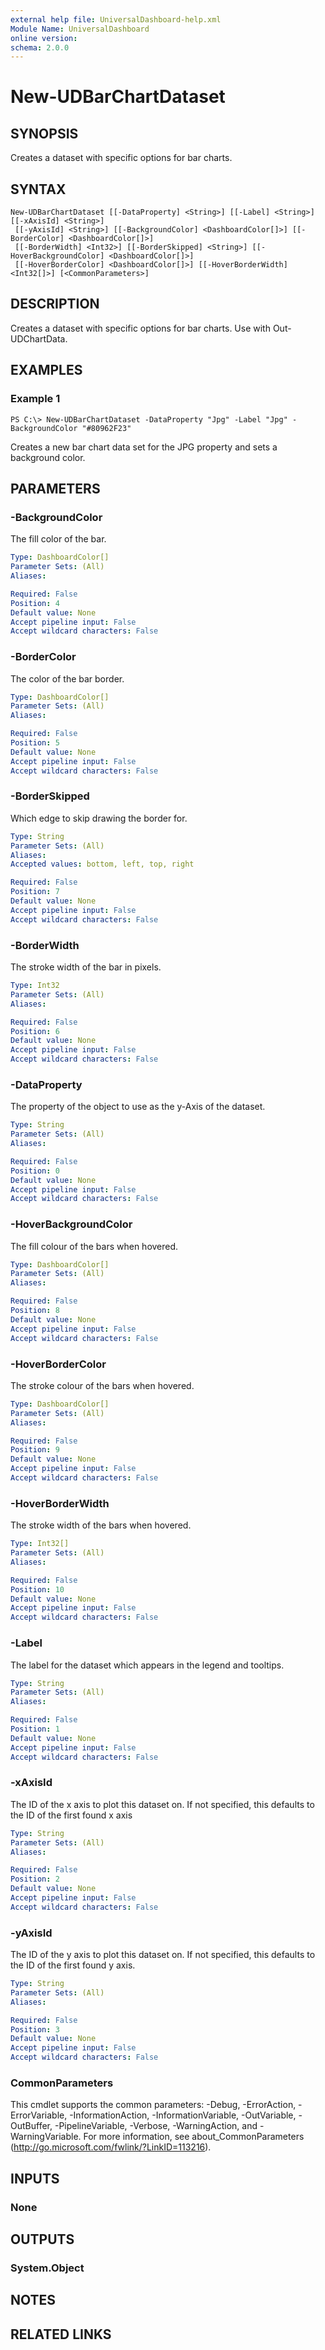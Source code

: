 ```yaml
---
external help file: UniversalDashboard-help.xml
Module Name: UniversalDashboard
online version:
schema: 2.0.0
---
```


# New-UDBarChartDataset

## SYNOPSIS
Creates a dataset with specific options for bar charts.

## SYNTAX

```
New-UDBarChartDataset [[-DataProperty] <String>] [[-Label] <String>] [[-xAxisId] <String>]
 [[-yAxisId] <String>] [[-BackgroundColor] <DashboardColor[]>] [[-BorderColor] <DashboardColor[]>]
 [[-BorderWidth] <Int32>] [[-BorderSkipped] <String>] [[-HoverBackgroundColor] <DashboardColor[]>]
 [[-HoverBorderColor] <DashboardColor[]>] [[-HoverBorderWidth] <Int32[]>] [<CommonParameters>]
```

## DESCRIPTION
Creates a dataset with specific options for bar charts. Use with Out-UDChartData.

## EXAMPLES

### Example 1
```
PS C:\> New-UDBarChartDataset -DataProperty "Jpg" -Label "Jpg" -BackgroundColor "#80962F23"
```

Creates a new bar chart data set for the JPG property and sets a background color.

## PARAMETERS

### -BackgroundColor
The fill color of the bar. 

```yaml
Type: DashboardColor[]
Parameter Sets: (All)
Aliases:

Required: False
Position: 4
Default value: None
Accept pipeline input: False
Accept wildcard characters: False
```

### -BorderColor
The color of the bar border. 

```yaml
Type: DashboardColor[]
Parameter Sets: (All)
Aliases:

Required: False
Position: 5
Default value: None
Accept pipeline input: False
Accept wildcard characters: False
```

### -BorderSkipped
Which edge to skip drawing the border for.

```yaml
Type: String
Parameter Sets: (All)
Aliases:
Accepted values: bottom, left, top, right

Required: False
Position: 7
Default value: None
Accept pipeline input: False
Accept wildcard characters: False
```

### -BorderWidth
The stroke width of the bar in pixels.

```yaml
Type: Int32
Parameter Sets: (All)
Aliases:

Required: False
Position: 6
Default value: None
Accept pipeline input: False
Accept wildcard characters: False
```

### -DataProperty
The property of the object to use as the y-Axis of the dataset.

```yaml
Type: String
Parameter Sets: (All)
Aliases:

Required: False
Position: 0
Default value: None
Accept pipeline input: False
Accept wildcard characters: False
```

### -HoverBackgroundColor
The fill colour of the bars when hovered.

```yaml
Type: DashboardColor[]
Parameter Sets: (All)
Aliases:

Required: False
Position: 8
Default value: None
Accept pipeline input: False
Accept wildcard characters: False
```

### -HoverBorderColor
The stroke colour of the bars when hovered.

```yaml
Type: DashboardColor[]
Parameter Sets: (All)
Aliases:

Required: False
Position: 9
Default value: None
Accept pipeline input: False
Accept wildcard characters: False
```

### -HoverBorderWidth
The stroke width of the bars when hovered.

```yaml
Type: Int32[]
Parameter Sets: (All)
Aliases:

Required: False
Position: 10
Default value: None
Accept pipeline input: False
Accept wildcard characters: False
```

### -Label
The label for the dataset which appears in the legend and tooltips.

```yaml
Type: String
Parameter Sets: (All)
Aliases:

Required: False
Position: 1
Default value: None
Accept pipeline input: False
Accept wildcard characters: False
```

### -xAxisId
The ID of the x axis to plot this dataset on. If not specified, this defaults to the ID of the first found x axis

```yaml
Type: String
Parameter Sets: (All)
Aliases:

Required: False
Position: 2
Default value: None
Accept pipeline input: False
Accept wildcard characters: False
```

### -yAxisId
The ID of the y axis to plot this dataset on. If not specified, this defaults to the ID of the first found y axis.

```yaml
Type: String
Parameter Sets: (All)
Aliases:

Required: False
Position: 3
Default value: None
Accept pipeline input: False
Accept wildcard characters: False
```

### CommonParameters
This cmdlet supports the common parameters: -Debug, -ErrorAction, -ErrorVariable, -InformationAction, -InformationVariable, -OutVariable, -OutBuffer, -PipelineVariable, -Verbose, -WarningAction, and -WarningVariable. For more information, see about_CommonParameters (http://go.microsoft.com/fwlink/?LinkID=113216).

## INPUTS

### None

## OUTPUTS

### System.Object

## NOTES

## RELATED LINKS
